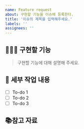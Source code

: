 ```yaml
---
name: Feature request
about: 구현할 기능을 이슈에 등록한다.
title: '이슈의 제목을 입력해주세요.'
labels: ''
assignees: ''
---
```


## 💁🏻‍♂️ 구현할 기능

> 구현할 기능에 대해 설명해 주세요.

## 🎤 세부 작업 내용

- [ ] To-do 1
- [ ] To-do 2
- [ ] To-do 3

## 📚참고 자료
